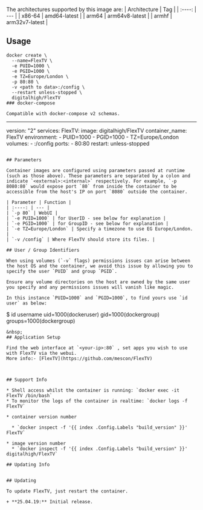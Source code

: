 
The architectures supported by this image are:
| Architecture | Tag |
| :----: | --- |
| x86-64 | amd64-latest |
| arm64 | arm64v8-latest |
| armhf | arm32v7-latest |
## Usage

```
docker create \
  --name=FlexTV \
  -e PUID=1000 \
  -e PGID=1000 \
  -e TZ=Europe/London \
  -p 80:80 \
  -v <path to data>:/config \
  --restart unless-stopped \
  digitalhigh/FlexTV
### docker-compose

Compatible with docker-compose v2 schemas.

```
---
version: "2"
services:
  FlexTV:
    image: digitalhigh/FlexTV
    container_name: FlexTV
    environment:
      - PUID=1000
      - PGID=1000
      - TZ=Europe/London
    volumes:
      - <path to data>:/config
    ports:
      - 80:80
    restart: unless-stopped
```

## Parameters

Container images are configured using parameters passed at runtime (such as those above). These parameters are separated by a colon and indicate `<external>:<internal>` respectively. For example, `-p 8080:80` would expose port `80` from inside the container to be accessible from the host's IP on port `8080` outside the container.

| Parameter | Function |
| :----: | --- |
| `-p 80` | WebUI |
| `-e PUID=1000` | for UserID - see below for explanation |
| `-e PGID=1000` | for GroupID - see below for explanation |
| `-e TZ=Europe/London` | Specify a timezone to use EG Europe/London. |
| `-v /config` | Where FlexTV should store its files. |

## User / Group Identifiers

When using volumes (`-v` flags) permissions issues can arise between the host OS and the container, we avoid this issue by allowing you to specify the user `PUID` and group `PGID`.

Ensure any volume directories on the host are owned by the same user you specify and any permissions issues will vanish like magic.

In this instance `PUID=1000` and `PGID=1000`, to find yours use `id user` as below:
```
  $ id username
    uid=1000(dockeruser) gid=1000(dockergroup) groups=1000(dockergroup)
```
&nbsp;
## Application Setup

Find the web interface at `<your-ip>:80` , set apps you wish to use with FlexTV via the webui.
More info:- [FlexTV](https://github.com/mescon/FlexTV)



## Support Info

* Shell access whilst the container is running: `docker exec -it FlexTV /bin/bash`
* To monitor the logs of the container in realtime: `docker logs -f FlexTV`

* container version number 

  * `docker inspect -f '{{ index .Config.Labels "build_version" }}' FlexTV`

* image version number
  * `docker inspect -f '{{ index .Config.Labels "build_version" }}' digitalhigh/FlexTV`

## Updating Info

 
## Updating

To update FlexTV, just restart the container.

+ **25.04.19:** Initial release.
